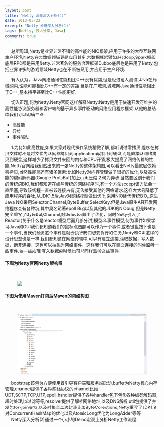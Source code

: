```yaml
---
layout: post
title: "Netty 源码深入分析(1)"
date: 2013-05-22
excerpt: "Netty 源码深入分析(1)"
tags: [Netty, 技术分享, Java]
comments: true
---
```

&nbsp;&nbsp;&nbsp;&nbsp;&nbsp;总所周知,Netty是业界非常不错的高性能的NIO框架,应用于许多的大型互联网生产环境,Netty在大数据领域更是应用甚多.大数据框架譬如:Hadoop,Spark框架底层RPC都是采用Netty.非常著名的服务治理框架Dubbo底层也是采用了Netty,包括业界许多的游戏领域Netty也在不断被采用,并应用于生产环境.

&nbsp;&nbsp;&nbsp;&nbsp;&nbsp;有人认为，Java网络通讯性能相比C++没有优势,但是经过前人测试,Java在局域网内,性能可能相比C++有一定的差距.但是在广域网,城域网Java通讯性能相比于C++,基本持平甚至比C++性能更好.

&nbsp;&nbsp;&nbsp;&nbsp;&nbsp;切入正题,何为Netty.Netty官网这样解释Netty:Netty是用于快速开发可维护的高性能协议服务器和客户端的基于异步事件驱动的网络应用程序框架.从他的总结中我们可以明确三点:

* 高性能
* 异步
* 事件驱动

&nbsp;&nbsp;&nbsp;&nbsp;&nbsp;1.为何如此高性能,如果大家对现代操作系统稍微了解,都听说过零拷贝,程序在拷贝文件时不是将文件先从网络拷贝到application再拷贝到硬盘,而是直接从网络拷贝到硬盘,这样减少了拷贝文件来回的内存和CPU开销,极大提高了网络传输的性能,Netty官网给我们贴出来的一张Netty的整体架构图,可以看出Netty最底层依赖零拷贝,当然性能高还有诸多因素:比如Netty对内存管理做了很好的优化,以及高性能的编码解码器(Google ProtoBuf)加上gzib压缩.2.何为异步,当然要区别于我们的传统的BIO,我们都知道在编写传统的网络程序时,有一个方法accept该方法会一直阻塞,导致该线程一直被该连接占有,无法接受其他的网络请求,这样大大的降低了应用程序的吞吐,从JDK1.5后,Jav对网络模型做出优化,采用NIO替代传统BIO,.原生Java NIO采用Selector,Channel,ByteBuffer,SelectKey.但是Java原生API开发网络程序会有各种坑,其中臭名昭著epoll Bug以及其他的JDK的NIObug,但是Netty完全重写了ByteBuf,Channel,对Selector做出了优化，同时Netty引入了Reactor(关于什么是reactor模型后面几部分讲)模型.3.事件模型,何为事件如果学习Java的GUI我们都知道我们的鼠标点击都可以作为一个事件,或者键盘按下也是一个事件,当我们触发这个事件是就会执行我们想要执行的任务,Netty和GUI这样的设计思想也是一样,我们都知道在网络传输中,可以有建立连接,读取数据，写入数据，断开连接，这也可以抽象为网络事件，这样我们可以在建立连接的时候监听一些事件,做一些处理,写入数据的时候也可以同样监听这些事件.

#### 下图为Netty官网Netty架构图
<br/>

<figure>
	<a href="http://netty.io/images/components.png"><img src="http://netty.io/images/components.png"></a>
</figure>

#### 下图为使用Maven打包后Maven的包结构图
<br/>

<figure>
	<a href="https://raw.githubusercontent.com/20100507/picture/master/Netty'spackage.png"><img src="https://raw.githubusercontent.com/20100507/picture/master/Netty'spackage.png"></a>
</figure>

&nbsp;&nbsp;&nbsp;&nbsp;&nbsp;bootstrap该包为方便使用者引导客户端和服务端启动,buffer为Netty核心内存管理,channel提供了各种网络协议的channel比如UDT,SCTP,TCP,UTP,epoll,handler提供了各种handler包下包含各种编码解码器,超时处理,Ip过滤等等,resolver提供了解析网络地址,以及DNS解析,util包提供了并发包forkjoin支持,以及对集合二次封装比如ByteCollections,Netty重写了JDK1.8对ConcurrentHashMap的优化以及AtomicLong优化为LongAdder等等
<br/>
&nbsp;&nbsp;&nbsp;&nbsp;&nbsp;Netty深入分析(2)通过一个小小的Demo宏观上分析Netty工作流程.
